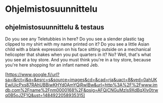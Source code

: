 # Ohjelmistosuunnittelu
## ohjelmistosuunnittelu  &amp; testaus


<!-- start slipsum code -->

Do you see any Teletubbies in here? Do you see a slender plastic tag clipped to my shirt with my name printed on it? Do you see a little Asian child with a blank expression on his face sitting outside on a mechanical helicopter that shakes when you put quarters in it? No? Well, that's what you see at a toy store. And you must think you're in a toy store, because you're here shopping for an infant named Jeb.

<!-- end slipsum code -->

[https://www.google.fi/url?sa=i&rct=j&q=&esrc=s&source=images&cd=&cad=rja&uact=8&ved=0ahUKEwiUicPxs87RAhUBBiwKHYd0AmYQjRwIBw&url=http%3A%2F%2Fwww.imdb.com%2Fname%2Fnm0000168%2F&psig=AFQjCNGuMzIs9XdBqXIv0trwq0B5oJZF1Q&ust=1484922058935315]
